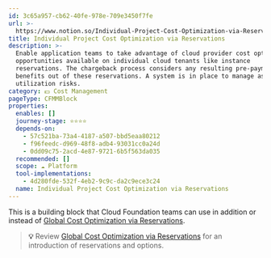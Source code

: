 ```yaml
---
id: 3c65a957-cb62-40fe-978e-709e3450f7fe
url: >-
  https://www.notion.so/Individual-Project-Cost-Optimization-via-Reservations-3c65a957cb6240fe978e709e3450f7fe
title: Individual Project Cost Optimization via Reservations
description: >-
  Enable application teams to take advantage of cloud provider cost optimization
  opportunities available on individual cloud tenants like instance
  reservations. The chargeback process considers any resulting pre-payments and
  benefits out of these reservations. A system is in place to manage associated
  utilization risks.
category: 💵 Cost Management
pageType: CFMMBlock
properties:
  enables: []
  journey-stage: ⭐️⭐️⭐️⭐️
  depends-on:
    - 57c521ba-73a4-4187-a507-bbd5eaa80212
    - f96feedc-d969-48f8-adb4-93031cc0a24d
    - 0dd09c75-2acd-4e87-9721-6b5f563da035
  recommended: []
  scope: ☁️ Platform
  tool-implementations:
    - 4d280fde-532f-4eb2-9c9c-da2c9ece3c24
  name: Individual Project Cost Optimization via Reservations
---
```


This is a building block that Cloud Foundation teams can use in addition or instead of [Global Cost Optimization via Reservations](./global-cost-optimization-via-reservations.md). 

> **💡** Review [Global Cost Optimization via Reservations](./global-cost-optimization-via-reservations.md) for an introduction of reservations and options.



